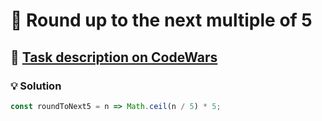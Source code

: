 # 📝 Round up to the next multiple of 5

## 🔗 [Task description on CodeWars](https://www.codewars.com/kata/55d1d6d5955ec6365400006d)

### 💡 Solution

```javascript
const roundToNext5 = n => Math.ceil(n / 5) * 5;
```
